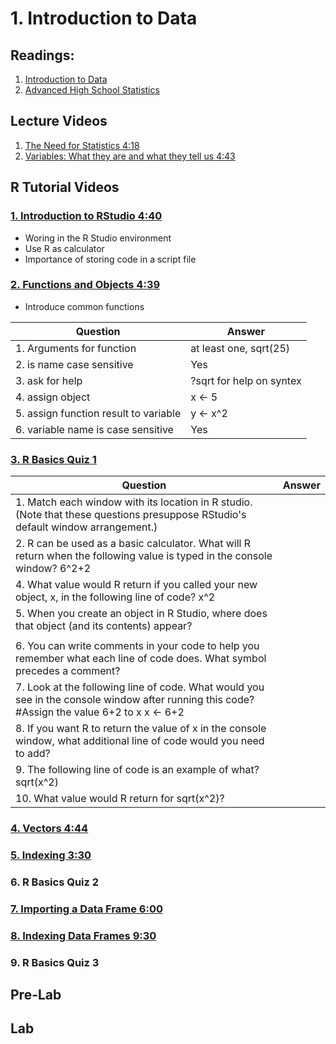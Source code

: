 # 1. Introduction to Data

## Readings:
1. [Introduction to Data](../ck12/01-introduction-to-data.pdf)
2. [Advanced High School Statistics](02-advanced-high-school-statistics.pdf)


## Lecture Videos

1. [The Need for Statistics 4:18](https://www.youtube.com/watch?v=psf5ViqarFs)
2. [Variables: What they are and what they tell us 4:43](https://www.youtube.com/watch?v=VPQuNEHkUYk)

## R Tutorial Videos

### [1. Introduction to RStudio 4:40](https://www.youtube.com/watch?v=87e3QQx59hg)
- Woring in the R Studio environment
- Use R as calculator
- Importance of storing code in a script file


### [2. Functions and Objects 4:39](https://www.youtube.com/watch?v=uSpM3NUrLig)
- Introduce common functions

| Question | Answer | 
|----------|--------|
| 1. Arguments for function | at least one, sqrt(25) |
| 2. is name case sensitive | Yes |
| 3. ask for help | ?sqrt for help on syntex |
| 4. assign object | x <- 5 |
| 5. assign function result to variable | y <- x^2 |
| 6. variable name is case sensitive | Yes |

### [3. R Basics Quiz 1](03-r-basics-quiz-1.md)
| Question | Answer| 
|----------|-------|
| 1. Match each window with its location in R studio. (Note that these questions presuppose RStudio's default window arrangement.) | |
| 2. R can be used as a basic calculator. What will R return when the following value is typed in the console window? 6^2+2| | 3. You can assign values to objects in R. Which of the following lines of code assigns the value 6^2+2 to the object x? | |
| 4. What value would R return if you called your new object, x, in the following line of code? x^2| |
| 5. When you create an object in R Studio, where does that object (and its contents) appear?
 | |
| 6. You can write comments in your code to help you remember what each line of code does. What symbol precedes a comment? | |
| 7. Look at the following line of code. What would you see in the console window after running this code? #Assign the value 6+2 to x x <- 6+2 | |
| 8. If you want R to return the value of x in the console window, what additional line of code would you need to add? | |
| 9. The following line of code is an example of what? sqrt(x^2) | |
| 10. What value would R return for sqrt(x^2)? | |

### [4. Vectors 4:44](https://www.youtube.com/watch?v=BlczFCo6g0s)
### [5. Indexing 3:30](https://www.youtube.com/watch?v=vNotoCLYp7M)
### 6. R Basics Quiz 2
### [7. Importing a Data Frame 6:00](https://www.youtube.com/watch?v=IZ0cuIgpEQk)
### [8. Indexing Data Frames 9:30](https://www.youtube.com/watch?v=c1bOcStlGgM)
### 9. R Basics Quiz 3

## Pre-Lab

## Lab
